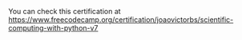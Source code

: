 You can check this certification at
https://www.freecodecamp.org/certification/joaovictorbs/scientific-computing-with-python-v7
